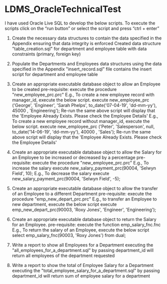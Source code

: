 # LDMS_OracleTechnicalTest
I have used Oracle Live SQL to develop the below scripts.  To execute the scripts click on the “run button” or select the script and press “ctrl + enter”
1. Create the necessary data structures to contain the data specified in the Appendix ensuring that data integrity is enforced
Created data structure "table_creation.sql" for department and employee table with data constraints (primary, foreign key)

2. Populate the Departments and Employees data structures using the data specified in the Appendix
"insert_record.sql" file contains the insert script for department and employee table

3. Create an appropriate executable database object to allow an Employee to be created
pre-requisite: execute the procedure "new_employee_prc.prc" 
E.g.,
To create a new employee record with manager_id, execute the below script.
execute new_employee_prc ('George', 'Engineer', 'Sarah Phelps', to_date('07-04-19', 'dd-mm-yy'), 45000 , 'Engineering');
Re-run the same above script will display that the 'Employee Already Exists. Please check the Employee Details'
E.g.,
To create a new employee record without manager_id, execute the below script.
execute new_employee_prc ('Peter', 'Salesperson', null, to_date('14-06-19', 'dd-mm-yy'), 40000 , 'Sales');
Re-run the same above script will display that the 'Employee Already Exists. Please check the Employee Details'

4. Create an appropriate executable database object to allow the Salary for an Employee to be increased or decreased by a percentage
pre-requisite: execute the procedure "new_employee_prc.prc" 
E.g.,
To increase the salary 
execute new_salary_payment_prc(90004, 'Selwyn Field', 10);
E.g.,
To decrease the salary 
execute new_salary_payment_prc(90004, 'Selwyn Field', -5);

5. Create an appropriate executable database object to allow the transfer of an Employee to a different Department
pre-requisite: execute the procedure "emp_new_depart_prc.prc" 
E.g.,
to transfer an Employee to new department, execute the below script
execute emp_new_depart_prc(90003, 'Roxy Jones', 'Engineer', 'Engineering');

6. Create an appropriate executable database object to return the Salary for an Employee.
pre-requisite: execute the function emp_salary_fnc.fnc
E.g.,
To return the salary of an Employee, execute the below script
select emp_salary_fnc(90003, 'Roxy Jones') from dual;

7. Write a report to show all Employees for a Department
executing the "all_employees_for_a_department.sql" by passing department_id will return all employees of the department requested

8. Write a report to show the total of Employee Salary for a Department
executing the "total_employee_salary_for_a_department.sql" by passing department_id will return sum of employee salary for a department